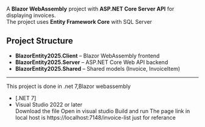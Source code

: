 
A **Blazor WebAssembly** project with **ASP.NET Core Server API** for  displaying invoices.  
The project uses **Entity Framework Core** with SQL Server
## Project Structure

- **BlazorEntity2025.Client** – Blazor WebAssembly frontend  
- **BlazorEntity2025.Server** – ASP.NET Core Web API backend  
- **BlazorEntity2025.Shared** – Shared models (Invoice, InvoiceItem)

---
This project is done in .net 7,Blazor webassembly
- [.NET 7] 
- Visual Studio 2022 or later  
Download the file 
Open in visual studio
Build and run
The page link in local host is https://localhost:7148/invoice-list
just for referance
